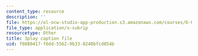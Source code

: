 ```yaml
---
content_type: resource
description: ''
file: https://ol-ocw-studio-app-production.s3.amazonaws.com/courses/6-00sc-introduction-to-computer-science-and-programming-spring-2011/f0880417f6dd55629b338240bfcd854b_yVkt3Px4KHA.vtt
file_type: application/x-subrip
resourcetype: Other
title: 3play caption file
uid: f0880417-f6dd-5562-9b33-8240bfcd854b
---
```


